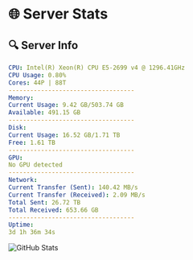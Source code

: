 # 🌐 Server Stats
## 🔍 Server Info
```yaml
CPU: Intel(R) Xeon(R) CPU E5-2699 v4 @ 1296.41GHz
CPU Usage: 0.80%
Cores: 44P | 88T
-----------------------------------
Memory:
Current Usage: 9.42 GB/503.74 GB
Available: 491.15 GB
-----------------------------------
Disk:
Current Usage: 16.52 GB/1.71 TB
Free: 1.61 TB
-----------------------------------
GPU:
No GPU detected
-----------------------------------
Network:
Current Transfer (Sent): 140.42 MB/s
Current Transfer (Received): 2.09 MB/s
Total Sent: 26.72 TB
Total Received: 653.66 GB
-----------------------------------
Uptime:
3d 1h 36m 34s
```
![GitHub Stats](https://img.shields.io/badge/Updated-2025-02-11_00:19:52-blue)